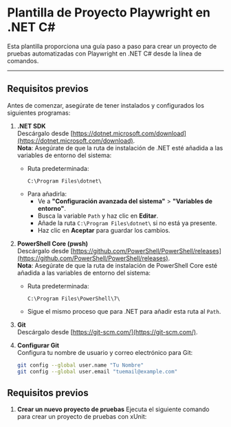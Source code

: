 # Plantilla de Proyecto Playwright en .NET C#

Esta plantilla proporciona una guía paso a paso para crear un proyecto de pruebas automatizadas con Playwright en .NET C# desde la línea de comandos.

---

## **Requisitos previos**

Antes de comenzar, asegúrate de tener instalados y configurados los siguientes programas:

1. **.NET SDK**  
   Descárgalo desde [https://dotnet.microsoft.com/download](https://dotnet.microsoft.com/download).  
   **Nota**: Asegúrate de que la ruta de instalación de .NET esté añadida a las variables de entorno del sistema:
   - Ruta predeterminada:  
     ```plaintext
     C:\Program Files\dotnet\
     ```
   - Para añadirla:
     - Ve a **"Configuración avanzada del sistema"** > **"Variables de entorno"**.
     - Busca la variable `Path` y haz clic en **Editar**.
     - Añade la ruta `C:\Program Files\dotnet\` si no está ya presente.
     - Haz clic en **Aceptar** para guardar los cambios.

2. **PowerShell Core (pwsh)**  
   Descárgalo desde [https://github.com/PowerShell/PowerShell/releases](https://github.com/PowerShell/PowerShell/releases).  
   **Nota**: Asegúrate de que la ruta de instalación de PowerShell Core esté añadida a las variables de entorno del sistema:
   - Ruta predeterminada:  
     ```plaintext
     C:\Program Files\PowerShell\7\
     ```
   - Sigue el mismo proceso que para .NET para añadir esta ruta al `Path`.

3. **Git**  
   Descárgalo desde [https://git-scm.com/](https://git-scm.com/).

4. **Configurar Git**  
   Configura tu nombre de usuario y correo electrónico para Git:
   ```bash
   git config --global user.name "Tu Nombre"
   git config --global user.email "tuemail@example.com"

## **Requisitos previos**
1. **Crear un nuevo proyecto de pruebas**
   Ejecuta el siguiente comando para crear un proyecto de pruebas con xUnit:
